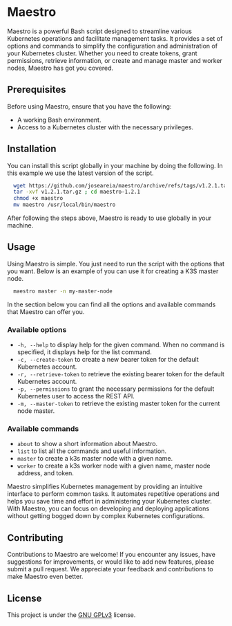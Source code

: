 
# Maestro

Maestro is a powerful Bash script designed to streamline various Kubernetes operations and facilitate management tasks. It provides a set of options and commands to simplify the configuration and administration of your Kubernetes cluster. Whether you need to create tokens, grant permissions, retrieve information, or create and manage master and worker nodes, Maestro has got you covered.

## Prerequisites

Before using Maestro, ensure that you have the following:

- A working Bash environment.
- Access to a Kubernetes cluster with the necessary privileges.


## Installation

You can install this script globally in your machine by doing the following. In this example we use the latest version of the script.

```bash
  wget https://github.com/joseareia/maestro/archive/refs/tags/v1.2.1.tar.gz
  tar -xvf v1.2.1.tar.gz ; cd maestro-1.2.1
  chmod +x maestro
  mv maestro /usr/local/bin/maestro
```

After following the steps above, Maestro is ready to use globally in your machine.

## Usage

Using Maestro is simple. You just need to run the script with the options that you want. Below is an example of you can use it for creating a K3S master node.

```bash
  maestro master -n my-master-node
```

In the section below you can find all the options and available commands that Maestro can offer you.

### Available options

- `-h, --help` to display help for the given command. When no command is specified, it displays help for the list command.
- `-c, --create-token` to create a new bearer token for the default Kubernetes account.
- `-r, --retrieve-token` to retrieve the existing bearer token for the default Kubernetes account.
- `-p, --permissions` to grant the necessary permissions for the default Kubernetes user to access the REST API.
- `-m, --master-token` to retrieve the existing master token for the current node master.


### Available commands

- `about` to show a short information about Maestro.
- `list` to list all the commands and useful information.
- `master` to create a k3s master node with a given name.
- `worker` to create a k3s worker node with a given name, master node address, and token.

Maestro simplifies Kubernetes management by providing an intuitive interface to perform common tasks. It automates repetitive operations and helps you save time and effort in administering your Kubernetes cluster. With Maestro, you can focus on developing and deploying applications without getting bogged down by complex Kubernetes configurations.


## Contributing

Contributions to Maestro are welcome! If you encounter any issues, have suggestions for improvements, or would like to add new features, please submit a pull request. We appreciate your feedback and contributions to make Maestro even better.


## License

This project is under the [GNU GPLv3](https://choosealicense.com/licenses/gpl-3.0/) license.
